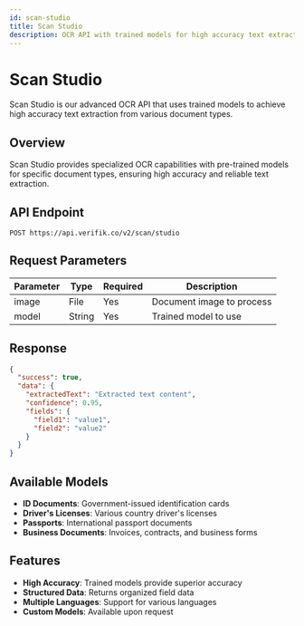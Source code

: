 ```yaml
---
id: scan-studio
title: Scan Studio
description: OCR API with trained models for high accuracy text extraction
---
```


# Scan Studio

Scan Studio is our advanced OCR API that uses trained models to achieve high accuracy text extraction from various document types.

## Overview

Scan Studio provides specialized OCR capabilities with pre-trained models for specific document types, ensuring high accuracy and reliable text extraction.

## API Endpoint

```http
POST https://api.verifik.co/v2/scan/studio
```

## Request Parameters

| Parameter | Type   | Required | Description                    |
| --------- | ------ | -------- | ------------------------------ |
| image     | File   | Yes      | Document image to process      |
| model     | String | Yes      | Trained model to use            |

## Response

```json
{
  "success": true,
  "data": {
    "extractedText": "Extracted text content",
    "confidence": 0.95,
    "fields": {
      "field1": "value1",
      "field2": "value2"
    }
  }
}
```

## Available Models

- **ID Documents**: Government-issued identification cards
- **Driver's Licenses**: Various country driver's licenses
- **Passports**: International passport documents
- **Business Documents**: Invoices, contracts, and business forms

## Features

- **High Accuracy**: Trained models provide superior accuracy
- **Structured Data**: Returns organized field data
- **Multiple Languages**: Support for various languages
- **Custom Models**: Available upon request
